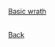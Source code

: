 [Basic wrath](https://rocdoc2.github.io/fe3h-discord-builds/Claude-basic-wrath.html)
<br><br>

[Back](https://rocdoc2.github.io/fe3h-discord-builds/Golden-Deer.html)

